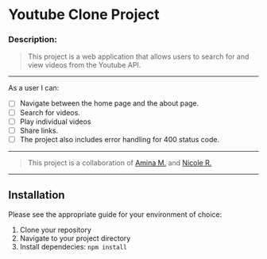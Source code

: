 # Youtube Clone Project

 ### Description:
 
 > This project is a web application that allows users to search for and view videos from the Youtube API.
---
As a user I can:
- [ ] Navigate between the home page and the about page.
- [ ] Search for videos.
- [ ] Play individual videos
- [ ] Share links. 
- [ ] The project also includes error handling for 400 status code. 

---
> This project is a collaboration of [Amina M.](https://github.com/Amina-Moufakkir) and [Nicole R.](https://github.com/Nicolercc)
---
## Installation

Please see the appropriate guide for your environment of choice:

1. Clone your repository
2. Navigate to your project directory
3. Install dependecies: ```npm install```
